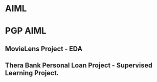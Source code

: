 # AIML
# PGP AIML
## MovieLens Project - EDA
## Thera Bank Personal Loan Project - Supervised Learning Project. 
